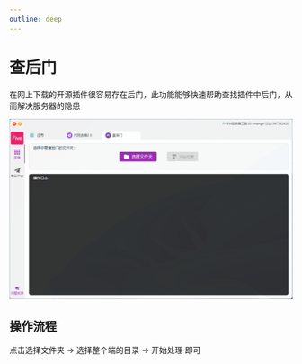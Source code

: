 ```yaml
---
outline: deep
---
```


# 查后门

在网上下载的开源插件很容易存在后门，此功能能够快速帮助查找插件中后门，从而解决服务器的隐患


![去墙教程](./door.png)

## 操作流程
点击选择文件夹 -> 选择整个端的目录 -> 开始处理 即可
